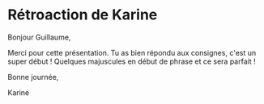 # Rétroaction de Karine

Bonjour Guillaume,

Merci pour cette présentation. Tu as bien répondu aux consignes, c'est un super début ! Quelques majuscules en début de phrase et ce sera parfait !

Bonne journée,

Karine
